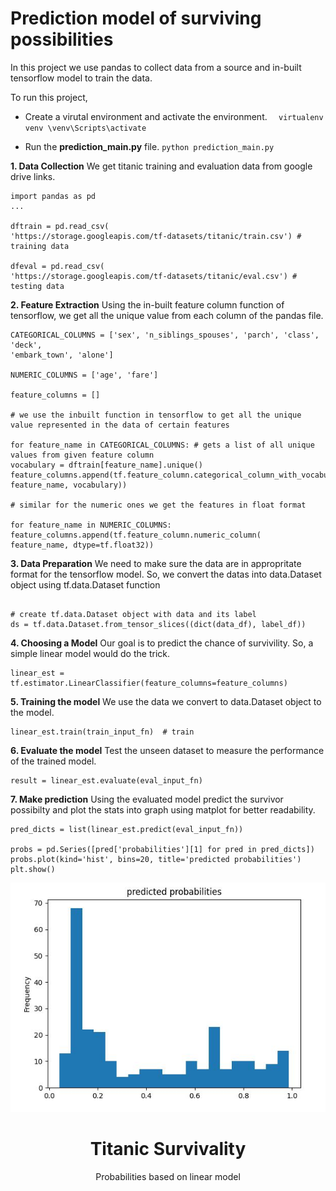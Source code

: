 # Prediction model of surviving possibilities

In this project we use pandas to collect data from a source and in-built tensorflow model to train the data.

To run this project,

- Create a virutal environment and activate the environment.
  `  virtualenv venv
\venv\Scripts\activate`

- Run the **prediction_main.py** file.
  `python prediction_main.py`

**1. Data Collection**
We get titanic training and evaluation data from google drive links.

```
import pandas as pd
...

dftrain = pd.read_csv(
'https://storage.googleapis.com/tf-datasets/titanic/train.csv') # training data

dfeval = pd.read_csv(
'https://storage.googleapis.com/tf-datasets/titanic/eval.csv') # testing data
```

**2. Feature Extraction**
Using the in-built feature column function of tensorflow, we get all the unique value from each column of the pandas file.

```
CATEGORICAL_COLUMNS = ['sex', 'n_siblings_spouses', 'parch', 'class', 'deck',
'embark_town', 'alone']

NUMERIC_COLUMNS = ['age', 'fare']

feature_columns = []

# we use the inbuilt function in tensorflow to get all the unique value represented in the data of certain features

for feature_name in CATEGORICAL_COLUMNS: # gets a list of all unique values from given feature column
vocabulary = dftrain[feature_name].unique()
feature_columns.append(tf.feature_column.categorical_column_with_vocabulary_list(
feature_name, vocabulary))

# similar for the numeric ones we get the features in float format

for feature_name in NUMERIC_COLUMNS:
feature_columns.append(tf.feature_column.numeric_column(
feature_name, dtype=tf.float32))
```

**3. Data Preparation**
We need to make sure the data are in appropritate format for the tensorflow model. So, we convert the datas into data.Dataset object using tf.data.Dataset function

```

# create tf.data.Dataset object with data and its label
ds = tf.data.Dataset.from_tensor_slices((dict(data_df), label_df))

```

**4. Choosing a Model**
Our goal is to predict the chance of survivility. So, a simple linear model would do the trick.

```
linear_est = tf.estimator.LinearClassifier(feature_columns=feature_columns)
```

**5. Training the model**
We use the data we convert to data.Dataset object to the model.

```
linear_est.train(train_input_fn)  # train
```

**6. Evaluate the model**
Test the unseen dataset to measure the performance of the trained model.

```
result = linear_est.evaluate(eval_input_fn)
```

**7. Make prediction**
Using the evaluated model predict the survivor possibilty and plot the stats into graph using matplot for better readability.

```
pred_dicts = list(linear_est.predict(eval_input_fn))

probs = pd.Series([pred['probabilities'][1] for pred in pred_dicts])
probs.plot(kind='hist', bins=20, title='predicted probabilities')
plt.show()
```

<p align="center">
  <img src="./screenshots/prediction.JPG" alt="prediction">
  <h1 align="center">Titanic Survivality</h1>
  <p align="center">Probabilities based on linear model</p>
</p>
